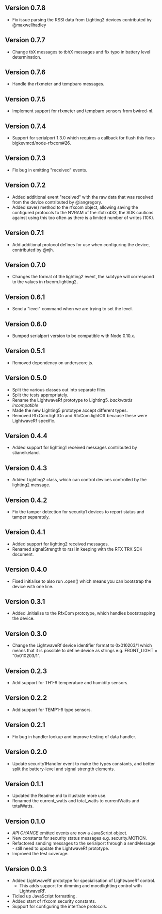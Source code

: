 Version 0.7.8
-------------

- Fix issue parsing the RSSI data from Lighting2 devices contributed by
  @maxwellhadley

Version 0.7.7
-------------

- Change tbX messages to tbhX messages and fix typo in battery level
  determination.

Version 0.7.6
-------------

- Handle the rfxmeter and tempbaro messages.

Version 0.7.5
-------------

- Implement support for rfxmeter and tempbaro sensors from bwired-nl.

Version 0.7.4
-------------

- Support for serialport 1.3.0 which requires a callback for flush this fixes
  bigkevmcd/node-rfxcom#26.

Version 0.7.3
-------------

- Fix bug in emitting "received" events.

Version 0.7.2
-------------

- Added additional event "received" with the raw data that was received from the
  device contributed by @iangregory.
- Added save() method to the rfxcom object, allowing saving the configured
  protocols to the NVRAM of the rfxtrx433, the SDK cautions against using this
  too often as there is a limited number of writes (10K).

Version 0.7.1
-------------

- Add additional protocol defines for use when configuring the device,
  contributed by @njh.

Version 0.7.0
-------------

- Changes the format of the lighting2 event, the subtype will correspond to the
  values in rfxcom.lighting2.

Version 0.6.1
-------------

- Send a "level" command when we are trying to set the level.

Version 0.6.0
-------------

- Bumped serialport version to be compatible with Node 0.10.x.

Version 0.5.1
-------------

- Removed dependency on underscore.js.

Version 0.5.0
-------------

- Split the various classes out into separate files.
- Split the tests appropriately.
- Rename the LightwaveRf prototype to Lighting5. *backwards incompatible*
- Made the new Lighting5 prototype accept different types.
- Removed RfxCom.lightOn and RfxCom.lightOff because these were LightwaveRf
  specific.

Version 0.4.4
-------------

- Added support for lighting1 received messages contributed by stianeikeland.

Version 0.4.3
-------------

- Added Lighting2 class, which can control devices controlled by the lighting2
  message.

Version 0.4.2
-------------

- Fix the tamper detection for security1 devices to report status and tamper
  separately.

Version 0.4.1
-------------

- Added support for lighting2 received messages.
- Renamed signalStrength to rssi in keeping with the RFX TRX SDK document.

Version 0.4.0
-------------

- Fixed initialise to also run .open() which means you can bootstrap the device
  with one line.

Version 0.3.1
-------------

- Added .initialise to the RfxCom prototype, which handles bootstrapping the
  device.

Version 0.3.0
-------------

- Change the LightwaveRf device identifier format to 0x010203/1 which means that
  it is possible to define device as strings e.g. FRONT_LIGHT = "0x010203/1".

Version 0.2.3
-------------

- Add support for TH1-9 temperature and humidity sensors.

Version 0.2.2
-------------

- Add support for TEMP1-9 type sensors.

Version 0.2.1
-------------

- Fix bug in handler lookup and improve testing of data handler.

Version 0.2.0
-------------

- Update security1Handler event to make the types constants, and better split
  the battery-level and signal strength elements.

Version 0.1.1
-------------

- Updated the Readme.md to illustrate more use.
- Renamed the current_watts and total_watts to currentWatts and totalWatts.

Version 0.1.0
-------------
- *API CHANGE* emitted events are now a JavaScript object.
- New constants for security status messages e.g. security.MOTION.
- Refactored sending messages to the serialport through a sendMessage - still
  need to update the LightwaveRf prototype.
- Improved the test coverage.

Version 0.0.3
-------------
- Added LightwaveRf prototype for specialisation of LightwaveRf control.
  - This adds support for dimming and moodlighting control with LightwaveRF.
- Tidied up JavaScript formatting.
- Added start of rfxcom.security constants.
- Support for configuring the interface protocols.
